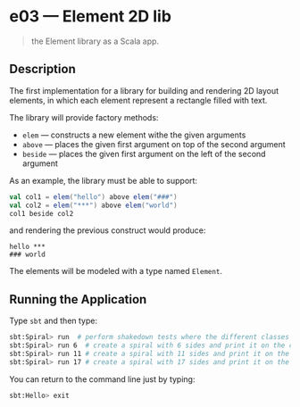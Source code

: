 # e03 &mdash; Element 2D lib
> the Element library as a Scala app.

## Description
The first implementation for a library for building and rendering 2D layout elements, in which each element represent a rectangle filled with text.

The library will provide factory methods:
+ `elem` &mdash; constructs a new element withe the given arguments
+ `above` &mdash; places the given first argument on top of the second argument
+ `beside` &mdash; places the given first argument on the left of the second argument

As an example, the library must be able to support:
```scala
val col1 = elem("hello") above elem("###")
val col2 = elem("***") above elem("world")
col1 beside col2
```

and rendering the previous construct would produce:
```
hello ***
### world
```

The elements will be modeled with a type named `Element`.

## Running the Application
Type `sbt` and then type:

```bash
sbt:Spiral> run  # perform shakedown tests where the different classes are demonstrated
sbt:Spiral> run 6  # create a spiral with 6 sides and print it on the console
sbt:Spiral> run 11 # create a spiral with 11 sides and print it on the console
sbt:Spiral> run 17 # create a spiral with 17 sides and print it on the console
```

You can return to the command line just by typing: 
```bash
sbt:Hello> exit
```
